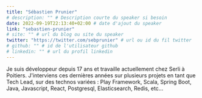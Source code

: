 ```yaml
---
title: "Sébastien Prunier"
# description: "" # Description courte du speaker si besoin
date: 2022-09-19T22:13:40+02:00 # date d'ajout du speaker
link: "sebastien-prunier"
# site: "" # url du blog ou site du speaker
twitter: "https://twitter.com/sebprunier" # url ou id du fil twitter
# github: "" # id de l'utilisateur github
# linkedin: "" # url du profil linkedin
---
```

Je suis développeur depuis 17 ans et travaille actuellement chez Serli à Poitiers. J'interviens ces dernières années sur plusieurs projets en tant que Tech Lead, sur des technos variées : Play Framework, Scala, Spring Boot, Java, Javascript, React, Postgresql, Elasticsearch, Redis, etc…